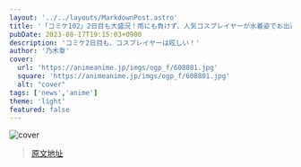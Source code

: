 ```yaml
---
layout: '../../layouts/MarkdownPost.astro'
title: '「コミケ102」2日目も大盛況！雨にも負けず、人気コスプレイヤーが水着姿でお出迎え'
pubDate: 2023-08-17T19:15:03+0900
description: 'コミケ2日目も、コスプレイヤーは眩しい！'
author: '乃木章'
cover:
  url: 'https://animeanime.jp/imgs/ogp_f/608801.jpg'
  square: 'https://animeanime.jp/imgs/ogp_f/608801.jpg'
  alt: "cover"
tags: ['news','anime']
theme: 'light'
featured: false
---
```

![cover](https://animeanime.jp/imgs/ogp_f/608801.jpg)


>[原文地址](https://animeanime.jp/article/2023/08/17/79331.html)  